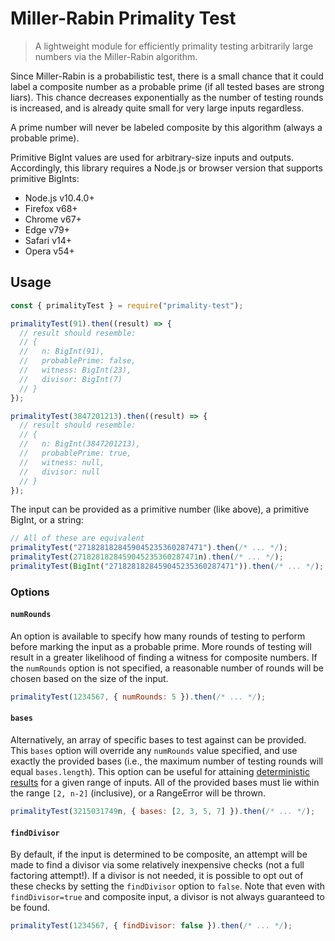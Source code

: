 # Miller-Rabin Primality Test

> A lightweight module for efficiently primality testing arbitrarily large numbers via the Miller-Rabin algorithm.

Since Miller-Rabin is a probabilistic test, there is a small chance that it could label a composite number as a probable prime (if all tested bases are strong liars).
This chance decreases exponentially as the number of testing rounds is increased, and is already quite small for very large inputs regardless.

A prime number will never be labeled composite by this algorithm (always a probable prime).

Primitive BigInt values are used for arbitrary-size inputs and outputs. Accordingly, this library requires a Node.js or browser version that supports primitive BigInts:

 - Node.js v10.4.0+
 - Firefox v68+
 - Chrome v67+
 - Edge v79+
 - Safari v14+
 - Opera v54+

## Usage

```js
const { primalityTest } = require("primality-test");

primalityTest(91).then((result) => {
  // result should resemble:
  // {
  //   n: BigInt(91),
  //   probablePrime: false,
  //   witness: BigInt(23),
  //   divisor: BigInt(7)
  // }
});

primalityTest(3847201213).then((result) => {
  // result should resemble:
  // {
  //   n: BigInt(3847201213),
  //   probablePrime: true,
  //   witness: null,
  //   divisor: null
  // }
});
```

The input can be provided as a primitive number (like above), a primitive BigInt, or a string:
```js
// All of these are equivalent
primalityTest("2718281828459045235360287471").then(/* ... */);
primalityTest(2718281828459045235360287471n).then(/* ... */);
primalityTest(BigInt("2718281828459045235360287471")).then(/* ... */);
```

### Options

#### `numRounds`

An option is available to specify how many rounds of testing to perform before marking the input as a probable prime.
More rounds of testing will result in a greater likelihood of finding a witness for composite numbers.
If the `numRounds` option is not specified, a reasonable number of rounds will be chosen based on the size of the input.
```js
primalityTest(1234567, { numRounds: 5 }).then(/* ... */);
```

#### `bases`

Alternatively, an array of specific bases to test against can be provided. This `bases` option will override any
`numRounds` value specified, and use exactly the provided bases (i.e., the maximum number of testing rounds will equal `bases.length`).
This option can be useful for attaining 
[deterministic results](https://en.wikipedia.org/wiki/Miller%E2%80%93Rabin_primality_test#Testing_against_small_sets_of_bases) 
for a given range of inputs.
All of the provided bases must lie within the range `[2, n-2]` (inclusive), or a RangeError will be thrown.
```js
primalityTest(3215031749n, { bases: [2, 3, 5, 7] }).then(/* ... */);
```

#### `findDivisor`

By default, if the input is determined to be composite, an attempt will be made to find a divisor via some relatively 
inexpensive checks (not a full factoring attempt!).
If a divisor is not needed, it is possible to opt out of these checks by setting the `findDivisor` option to `false`.
Note that even with `findDivisor=true` and composite input, a divisor is not always guaranteed to be found.
```js
primalityTest(1234567, { findDivisor: false }).then(/* ... */);
```